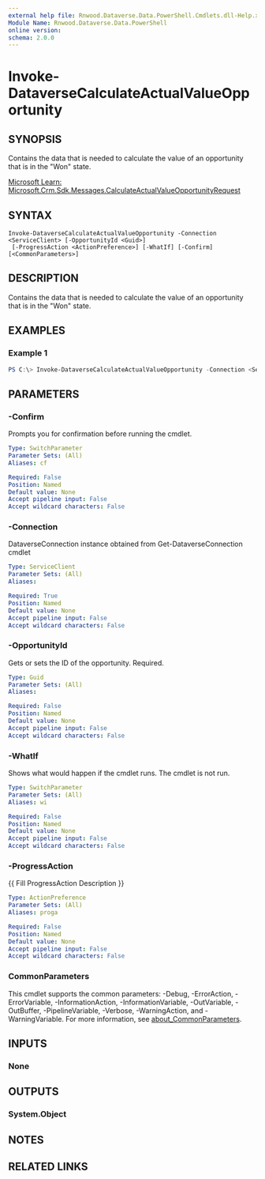 ```yaml
---
external help file: Rnwood.Dataverse.Data.PowerShell.Cmdlets.dll-Help.xml
Module Name: Rnwood.Dataverse.Data.PowerShell
online version:
schema: 2.0.0
---
```


# Invoke-DataverseCalculateActualValueOpportunity

## SYNOPSIS
Contains the data that is needed to calculate the value of an opportunity that is in the "Won" state.

[Microsoft Learn: Microsoft.Crm.Sdk.Messages.CalculateActualValueOpportunityRequest](https://learn.microsoft.com/dotnet/api/Microsoft.Crm.Sdk.Messages.CalculateActualValueOpportunityRequest)

## SYNTAX

```
Invoke-DataverseCalculateActualValueOpportunity -Connection <ServiceClient> [-OpportunityId <Guid>]
 [-ProgressAction <ActionPreference>] [-WhatIf] [-Confirm] [<CommonParameters>]
```

## DESCRIPTION
Contains the data that is needed to calculate the value of an opportunity that is in the "Won" state.

## EXAMPLES

### Example 1
```powershell
PS C:\> Invoke-DataverseCalculateActualValueOpportunity -Connection <ServiceClient> -OpportunityId <Guid>
```

## PARAMETERS

### -Confirm
Prompts you for confirmation before running the cmdlet.

```yaml
Type: SwitchParameter
Parameter Sets: (All)
Aliases: cf

Required: False
Position: Named
Default value: None
Accept pipeline input: False
Accept wildcard characters: False
```

### -Connection
DataverseConnection instance obtained from Get-DataverseConnection cmdlet

```yaml
Type: ServiceClient
Parameter Sets: (All)
Aliases:

Required: True
Position: Named
Default value: None
Accept pipeline input: False
Accept wildcard characters: False
```

### -OpportunityId
Gets or sets the ID of the opportunity. Required.

```yaml
Type: Guid
Parameter Sets: (All)
Aliases:

Required: False
Position: Named
Default value: None
Accept pipeline input: False
Accept wildcard characters: False
```

### -WhatIf
Shows what would happen if the cmdlet runs. The cmdlet is not run.

```yaml
Type: SwitchParameter
Parameter Sets: (All)
Aliases: wi

Required: False
Position: Named
Default value: None
Accept pipeline input: False
Accept wildcard characters: False
```

### -ProgressAction
{{ Fill ProgressAction Description }}

```yaml
Type: ActionPreference
Parameter Sets: (All)
Aliases: proga

Required: False
Position: Named
Default value: None
Accept pipeline input: False
Accept wildcard characters: False
```

### CommonParameters
This cmdlet supports the common parameters: -Debug, -ErrorAction, -ErrorVariable, -InformationAction, -InformationVariable, -OutVariable, -OutBuffer, -PipelineVariable, -Verbose, -WarningAction, and -WarningVariable. For more information, see [about_CommonParameters](http://go.microsoft.com/fwlink/?LinkID=113216).

## INPUTS

### None
## OUTPUTS

### System.Object
## NOTES

## RELATED LINKS
